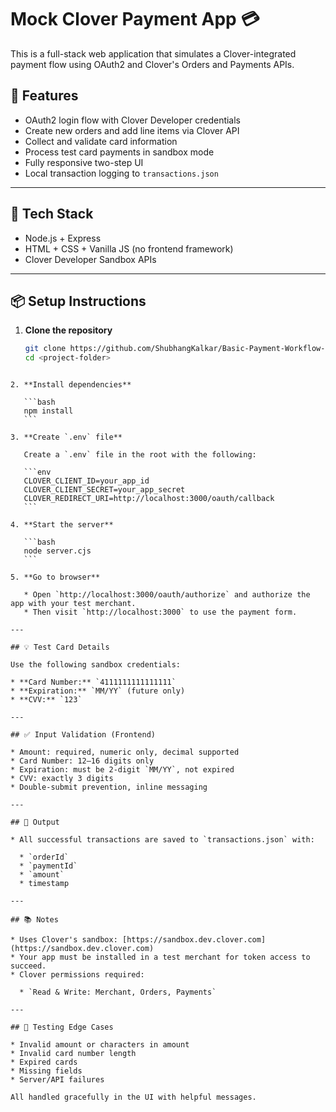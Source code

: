 # Mock Clover Payment App 💳

This is a full-stack web application that simulates a Clover-integrated payment flow using OAuth2 and Clover's Orders and Payments APIs.

## 🔧 Features

- OAuth2 login flow with Clover Developer credentials
- Create new orders and add line items via Clover API
- Collect and validate card information
- Process test card payments in sandbox mode
- Fully responsive two-step UI
- Local transaction logging to `transactions.json`

---

## 🚀 Tech Stack

- Node.js + Express
- HTML + CSS + Vanilla JS (no frontend framework)
- Clover Developer Sandbox APIs

---

## 📦 Setup Instructions

1. **Clone the repository**

   ```bash
   git clone https://github.com/ShubhangKalkar/Basic-Payment-Workflow-Using-Clover-Payment-Gateway.git
   cd <project-folder>
````

2. **Install dependencies**

   ```bash
   npm install
   ```

3. **Create `.env` file**

   Create a `.env` file in the root with the following:

   ```env
   CLOVER_CLIENT_ID=your_app_id
   CLOVER_CLIENT_SECRET=your_app_secret
   CLOVER_REDIRECT_URI=http://localhost:3000/oauth/callback
   ```

4. **Start the server**

   ```bash
   node server.cjs
   ```

5. **Go to browser**

   * Open `http://localhost:3000/oauth/authorize` and authorize the app with your test merchant.
   * Then visit `http://localhost:3000` to use the payment form.

---

## 💡 Test Card Details

Use the following sandbox credentials:

* **Card Number:** `4111111111111111`
* **Expiration:** `MM/YY` (future only)
* **CVV:** `123`

---

## ✅ Input Validation (Frontend)

* Amount: required, numeric only, decimal supported
* Card Number: 12–16 digits only
* Expiration: must be 2-digit `MM/YY`, not expired
* CVV: exactly 3 digits
* Double-submit prevention, inline messaging

---

## 📄 Output

* All successful transactions are saved to `transactions.json` with:

  * `orderId`
  * `paymentId`
  * `amount`
  * timestamp

---

## 📚 Notes

* Uses Clover's sandbox: [https://sandbox.dev.clover.com](https://sandbox.dev.clover.com)
* Your app must be installed in a test merchant for token access to succeed.
* Clover permissions required:

  * `Read & Write: Merchant, Orders, Payments`

---

## 🧪 Testing Edge Cases

* Invalid amount or characters in amount
* Invalid card number length
* Expired cards
* Missing fields
* Server/API failures

All handled gracefully in the UI with helpful messages.
